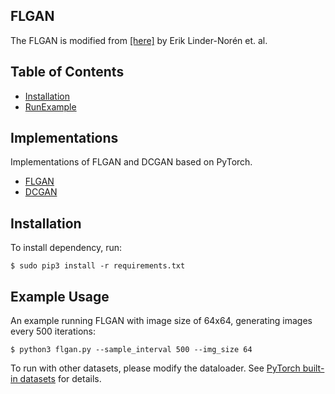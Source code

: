 ## FLGAN 

The FLGAN is modified from [[here]](https://github.com/eriklindernoren/PyTorch-GAN/blob/master/implementations/dcgan/dcgan.py) by Erik Linder-Norén et. al.

## Table of Contents
* [Installation](#installation)
* [RunExample](#example-usage)

## Implementations
Implementations of FLGAN and DCGAN based on PyTorch.

* [FLGAN](/implementations/flgan.py)
* [DCGAN](/implementations/dcgan.py)


## Installation

To install dependency, run:

```
$ sudo pip3 install -r requirements.txt
```

## Example Usage 

An example running FLGAN with image size of 64x64, generating images every 500 iterations:

```
$ python3 flgan.py --sample_interval 500 --img_size 64
```

To run with other datasets, please modify the dataloader. See [PyTorch built-in datasets](https://pytorch.org/vision/stable/datasets.html) for details.


